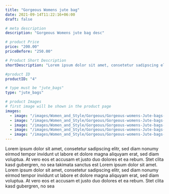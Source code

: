 ```yaml
---
title: "Gorgeous Womens jute bag"
date: 2021-09-14T11:22:16+06:00
draft: false

# meta description
description: "Gorgeous Womens jute bag desc"

# product Price
price: "200.00"
priceBefore: "250.00"

# Product Short Description
shortDescription: "Lorem ipsum dolor sit amet, consetetur sadipscing elitr, sed diam nonumy eirmod tempor invidunt ut"

#product ID
productID: "4"

# type must be "jute_bags"
type: "jute_bags"

# product Images
# first image will be shown in the product page
images:
  - image: "/images/Women_and_Style/Gorgeous/Gorgeous-womens-Jute-bags-1.png"
  - image: "/images/Women_and_Style/Gorgeous/Gorgeous-womens-Jute-bags-2.png"
  - image: "/images/Women_and_Style/Gorgeous/Gorgeous-womens-Jute-bags-3.png"
  - image: "/images/Women_and_Style/Gorgeous/Gorgeous-womens-Jute-bags-4.jpg"
  - image: "/images/Women_and_Style/Gorgeous/Gorgeous-womens-Jute-bags-5.jpg"
---
```


Lorem ipsum dolor sit amet, consetetur sadipscing elitr, sed diam nonumy eirmod tempor invidunt ut labore et dolore magna aliquyam erat, sed diam voluptua. At vero eos et accusam et justo duo dolores et ea rebum. Stet clita kasd gubergren, no sea takimata sanctus est Lorem ipsum dolor sit amet. Lorem ipsum dolor sit amet, consetetur sadipscing elitr, sed diam nonumy eirmod tempor invidunt ut labore et dolore magna aliquyam erat, sed diam voluptua. At vero eos et accusam et justo duo dolores et ea rebum. Stet clita kasd gubergren, no sea

